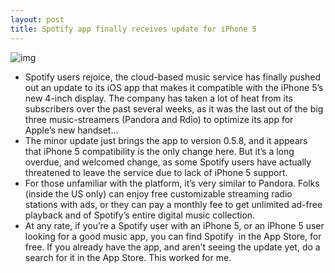 ```yaml
---
layout: post
title: Spotify app finally receives update for iPhone 5
---
```

![img](http://media.idownloadblog.com/wp-content/uploads/2012/11/spotify-iphone-5-ss.png)
* Spotify users rejoice, the cloud-based music service has finally pushed out an update to its iOS app that makes it compatible with the iPhone 5’s new 4-inch display. The company has taken a lot of heat from its subscribers over the past several weeks, as it was the last out of the big three music-streamers (Pandora and Rdio) to optimize its app for Apple’s new handset…
* The minor update just brings the app to version 0.5.8, and it appears that iPhone 5 compatibility is the only change here. But it’s a long overdue, and welcomed change, as some Spotify users have actually threatened to leave the service due to lack of iPhone 5 support.
* For those unfamiliar with the platform, it’s very similar to Pandora. Folks (inside the US only) can enjoy free customizable streaming radio stations with ads, or they can pay a monthly fee to get unlimited ad-free playback and of Spotify’s entire digital music collection.
* At any rate, if you’re a Spotify user with an iPhone 5, or an iPhone 5 user looking for a good music app, you can find Spotify  in the App Store, for free. If you already have the app, and aren’t seeing the update yet, do a search for it in the App Store. This worked for me.

